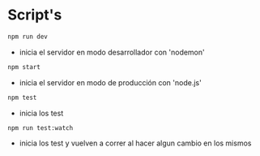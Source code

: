 # Script's

```bash
npm run dev
```

- inicia el servidor en modo desarrollador con 'nodemon'

```bash
npm start
```

- inicia el servidor en modo de producción con 'node.js'

```bash
npm test
```

- inicia los test

```bash
npm run test:watch
```

- inicia los test y vuelven a correr al hacer algun cambio en los mismos
